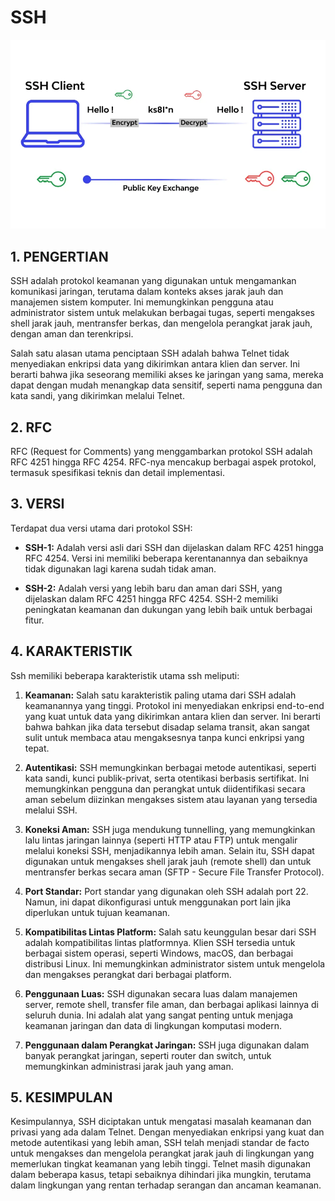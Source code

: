 # SSH

<div align="center">
<img src="assets/ssh.png">
</div>

## 1. PENGERTIAN

SSH adalah protokol keamanan yang digunakan untuk mengamankan komunikasi jaringan, terutama dalam konteks akses jarak jauh dan manajemen sistem komputer. Ini memungkinkan pengguna atau administrator sistem untuk melakukan berbagai tugas, seperti mengakses shell jarak jauh, mentransfer berkas, dan mengelola perangkat jarak jauh, dengan aman dan terenkripsi.

Salah satu alasan utama penciptaan SSH adalah bahwa Telnet tidak menyediakan enkripsi data yang dikirimkan antara klien dan server. Ini berarti bahwa jika seseorang memiliki akses ke jaringan yang sama, mereka dapat dengan mudah menangkap data sensitif, seperti nama pengguna dan kata sandi, yang dikirimkan melalui Telnet.

## 2. RFC

RFC (Request for Comments) yang menggambarkan protokol SSH adalah RFC 4251 hingga RFC 4254. RFC-nya mencakup berbagai aspek protokol, termasuk spesifikasi teknis dan detail implementasi.

## 3. VERSI

Terdapat dua versi utama dari protokol SSH:

* **SSH-1:** Adalah versi asli dari SSH dan dijelaskan dalam RFC 4251 hingga RFC 4254. Versi ini memiliki beberapa kerentanannya dan sebaiknya tidak digunakan lagi karena sudah tidak aman.
  
* **SSH-2:** Adalah versi yang lebih baru dan aman dari SSH, yang dijelaskan dalam RFC 4251 hingga RFC 4254. SSH-2 memiliki peningkatan keamanan dan dukungan yang lebih baik untuk berbagai fitur.

## 4. KARAKTERISTIK

Ssh memiliki beberapa karakteristik utama ssh meliputi:

1. **Keamanan:** Salah satu karakteristik paling utama dari SSH adalah keamanannya yang tinggi. Protokol ini menyediakan enkripsi end-to-end yang kuat untuk data yang dikirimkan antara klien dan server. Ini berarti bahwa bahkan jika data tersebut disadap selama transit, akan sangat sulit untuk membaca atau mengaksesnya tanpa kunci enkripsi yang tepat.

2. **Autentikasi:** SSH memungkinkan berbagai metode autentikasi, seperti kata sandi, kunci publik-privat, serta otentikasi berbasis sertifikat. Ini memungkinkan pengguna dan perangkat untuk diidentifikasi secara aman sebelum diizinkan mengakses sistem atau layanan yang tersedia melalui SSH.

3. **Koneksi Aman:** SSH juga mendukung tunnelling, yang memungkinkan lalu lintas jaringan lainnya (seperti HTTP atau FTP) untuk mengalir melalui koneksi SSH, menjadikannya lebih aman. Selain itu, SSH dapat digunakan untuk mengakses shell jarak jauh (remote shell) dan untuk mentransfer berkas secara aman (SFTP - Secure File Transfer Protocol).

4. **Port Standar:** Port standar yang digunakan oleh SSH adalah port 22. Namun, ini dapat dikonfigurasi untuk menggunakan port lain jika diperlukan untuk tujuan keamanan.
   
5. **Kompatibilitas Lintas Platform:** Salah satu keunggulan besar dari SSH adalah kompatibilitas lintas platformnya. Klien SSH tersedia untuk berbagai sistem operasi, seperti Windows, macOS, dan berbagai distribusi Linux. Ini memungkinkan administrator sistem untuk mengelola dan mengakses perangkat dari berbagai platform.

6. **Penggunaan Luas:** SSH digunakan secara luas dalam manajemen server, remote shell, transfer file aman, dan berbagai aplikasi lainnya di seluruh dunia. Ini adalah alat yang sangat penting untuk menjaga keamanan jaringan dan data di lingkungan komputasi modern.

7. **Penggunaan dalam Perangkat Jaringan:** SSH juga digunakan dalam banyak perangkat jaringan, seperti router dan switch, untuk memungkinkan administrasi jarak jauh yang aman.

## 5. KESIMPULAN

Kesimpulannya, SSH diciptakan untuk mengatasi masalah keamanan dan privasi yang ada dalam Telnet. Dengan menyediakan enkripsi yang kuat dan metode autentikasi yang lebih aman, SSH telah menjadi standar de facto untuk mengakses dan mengelola perangkat jarak jauh di lingkungan yang memerlukan tingkat keamanan yang lebih tinggi. Telnet masih digunakan dalam beberapa kasus, tetapi sebaiknya dihindari jika mungkin, terutama dalam lingkungan yang rentan terhadap serangan dan ancaman keamanan.
